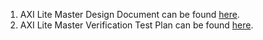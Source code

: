 1. AXI Lite Master Design Document can be found [here](https://docs.google.com/document/d/1k2UfGXcTakvVm1zd0yQF-nE8Abnw20O9m3zJ9l3660E/edit?usp=sharing).
2. AXI Lite Master Verification Test Plan can be found [here](https://drive.google.com/file/d/1HNbyp-vUY3tUotLTyBnOb4z_xM1HgNNr/view?usp=sharing).

